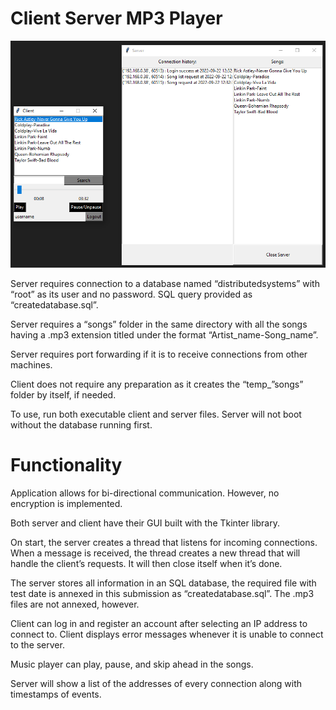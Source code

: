 # Client Server MP3 Player

![Preview](https://github.com/MagorTuga/ClientServerMP3Player/blob/main/preview.png?raw=true)

Server requires connection to a database named “distributedsystems” with “root” as its user and no password. SQL query provided as “createdatabase.sql”.

Server requires a “songs” folder in the same directory with all the songs having a .mp3 extension titled under the format “Artist_name-Song_name”.

Server requires port forwarding if it is to receive connections from other machines.

Client does not require any preparation as it creates the “temp_”songs” folder by itself, if needed.

To use, run both executable client and server files. Server will not boot without the database running first.

# Functionality

Application allows for bi-directional communication. However, no encryption is implemented.

Both server and client have their GUI built with the Tkinter library.

On start, the server creates a thread that listens for incoming connections. When a message is received, the thread creates a new thread that will handle the client’s requests. It will then close itself when it’s done.

The server stores all information in an SQL database, the required file with test date is annexed in this submission as “createdatabase.sql”. The .mp3 files are not annexed, however.

Client can log in and register an account after selecting an IP address to connect to. Client displays error messages whenever it is unable to connect to the server.

Music player can play, pause, and skip ahead in the songs.

Server will show a list of the addresses of every connection along with timestamps of events.
